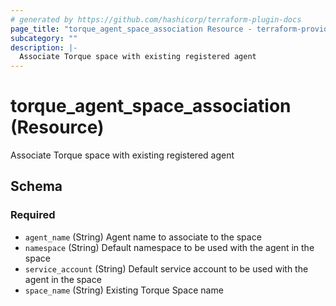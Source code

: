 ```yaml
---
# generated by https://github.com/hashicorp/terraform-plugin-docs
page_title: "torque_agent_space_association Resource - terraform-provider-torque"
subcategory: ""
description: |-
  Associate Torque space with existing registered agent
---
```


# torque_agent_space_association (Resource)

Associate Torque space with existing registered agent



<!-- schema generated by tfplugindocs -->
## Schema

### Required

- `agent_name` (String) Agent name to associate to the space
- `namespace` (String) Default namespace to be used with the agent in the space
- `service_account` (String) Default service account to be used with the agent in the space
- `space_name` (String) Existing Torque Space name
